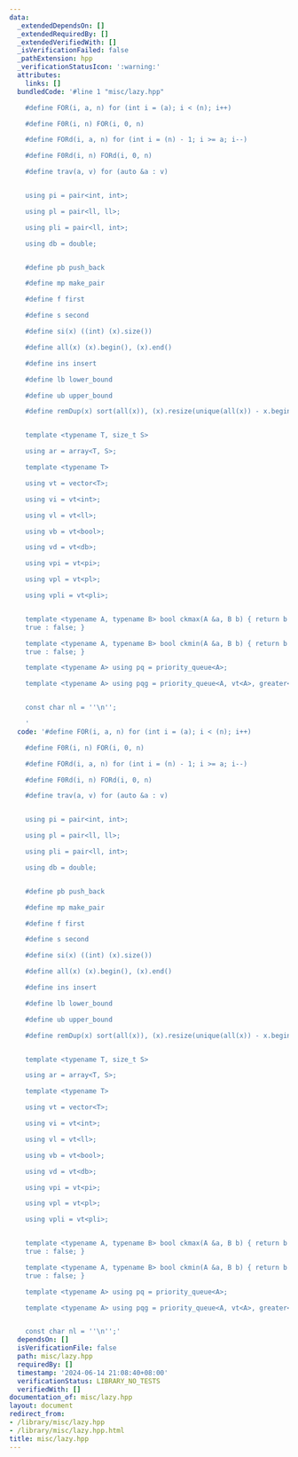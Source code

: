 ```yaml
---
data:
  _extendedDependsOn: []
  _extendedRequiredBy: []
  _extendedVerifiedWith: []
  _isVerificationFailed: false
  _pathExtension: hpp
  _verificationStatusIcon: ':warning:'
  attributes:
    links: []
  bundledCode: '#line 1 "misc/lazy.hpp"

    #define FOR(i, a, n) for (int i = (a); i < (n); i++)

    #define F0R(i, n) FOR(i, 0, n)

    #define FORd(i, a, n) for (int i = (n) - 1; i >= a; i--)

    #define F0Rd(i, n) FORd(i, 0, n)

    #define trav(a, v) for (auto &a : v)


    using pi = pair<int, int>;

    using pl = pair<ll, ll>;

    using pli = pair<ll, int>;

    using db = double;


    #define pb push_back

    #define mp make_pair

    #define f first

    #define s second

    #define si(x) ((int) (x).size())

    #define all(x) (x).begin(), (x).end()

    #define ins insert

    #define lb lower_bound

    #define ub upper_bound

    #define remDup(x) sort(all(x)), (x).resize(unique(all(x)) - x.begin())


    template <typename T, size_t S>

    using ar = array<T, S>;

    template <typename T>

    using vt = vector<T>;

    using vi = vt<int>;

    using vl = vt<ll>;

    using vb = vt<bool>;

    using vd = vt<db>;

    using vpi = vt<pi>;

    using vpl = vt<pl>;

    using vpli = vt<pli>;


    template <typename A, typename B> bool ckmax(A &a, B b) { return b > a ? a = b,
    true : false; }

    template <typename A, typename B> bool ckmin(A &a, B b) { return b < a ? a = b,
    true : false; }

    template <typename A> using pq = priority_queue<A>;

    template <typename A> using pqg = priority_queue<A, vt<A>, greater<A>>;


    const char nl = ''\n'';

    '
  code: '#define FOR(i, a, n) for (int i = (a); i < (n); i++)

    #define F0R(i, n) FOR(i, 0, n)

    #define FORd(i, a, n) for (int i = (n) - 1; i >= a; i--)

    #define F0Rd(i, n) FORd(i, 0, n)

    #define trav(a, v) for (auto &a : v)


    using pi = pair<int, int>;

    using pl = pair<ll, ll>;

    using pli = pair<ll, int>;

    using db = double;


    #define pb push_back

    #define mp make_pair

    #define f first

    #define s second

    #define si(x) ((int) (x).size())

    #define all(x) (x).begin(), (x).end()

    #define ins insert

    #define lb lower_bound

    #define ub upper_bound

    #define remDup(x) sort(all(x)), (x).resize(unique(all(x)) - x.begin())


    template <typename T, size_t S>

    using ar = array<T, S>;

    template <typename T>

    using vt = vector<T>;

    using vi = vt<int>;

    using vl = vt<ll>;

    using vb = vt<bool>;

    using vd = vt<db>;

    using vpi = vt<pi>;

    using vpl = vt<pl>;

    using vpli = vt<pli>;


    template <typename A, typename B> bool ckmax(A &a, B b) { return b > a ? a = b,
    true : false; }

    template <typename A, typename B> bool ckmin(A &a, B b) { return b < a ? a = b,
    true : false; }

    template <typename A> using pq = priority_queue<A>;

    template <typename A> using pqg = priority_queue<A, vt<A>, greater<A>>;


    const char nl = ''\n'';'
  dependsOn: []
  isVerificationFile: false
  path: misc/lazy.hpp
  requiredBy: []
  timestamp: '2024-06-14 21:08:40+08:00'
  verificationStatus: LIBRARY_NO_TESTS
  verifiedWith: []
documentation_of: misc/lazy.hpp
layout: document
redirect_from:
- /library/misc/lazy.hpp
- /library/misc/lazy.hpp.html
title: misc/lazy.hpp
---
```

